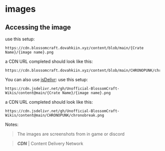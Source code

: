 # images
## Accessing the image
use this setup:
```
https://cdn.blossomcraft.dovahkiin.xyz/content/blob/main/{Crate Name}/{image name}.png
```
a CDN URL completed should look like this:
```
https://cdn.blossomcraft.dovahkiin.xyz/content/blob/main/CHRONOPUNK/chronobreak.png
```

You can also use [jsDelivr](https://www.jsdelivr.com/):
use this setup:
```
https://cdn.jsdelivr.net/gh/Unofficial-BlossomCraft-Wikis/content@main/{Crate Name}/{image name}.png
```
a CDN URL completed should look like this:
```
https://cdn.jsdelivr.net/gh/Unofficial-BlossomCraft-Wikis/content@main/CHRONOPUNK/chronobreak.png
```

Notes:
> The images are screenshots from in game or discord

> ***CDN*** | Content Delivery Network
